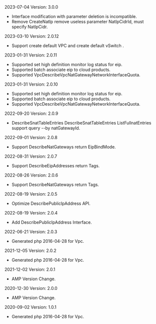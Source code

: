 2023-07-04 Version: 3.0.0
- Interface modification with parameter deletion is incompatible.
- Remove CreateNatIp remove useless parameter NatIpCidrId, must specify NatIpCidr.

2023-03-10 Version: 2.0.12
- Support create default VPC and create default vSwitch .

2023-01-31 Version: 2.0.11
- Supported set high definition monitor log status for eip.
- Supported batch associate eip to cloud products.
- Supported VpcDescribeVpcNatGatewayNetworkInterfaceQuota.

2023-01-31 Version: 2.0.10
- Supported set high definition monitor log status for eip.
- Supported batch associate eip to cloud products.
- Supported VpcDescribeVpcNatGatewayNetworkInterfaceQuota.

2022-09-20 Version: 2.0.9
- DescribeSnatTableEntries DescribeSnatTableEntries ListFullnatEntries support query --by natGatewayId.

2022-09-01 Version: 2.0.8
- Support DescribeNatGateways return EipBindMode.

2022-08-31 Version: 2.0.7
- Support DescribeEipAddresses return Tags.

2022-08-26 Version: 2.0.6
- Support DescribeNatGateways return Tags.

2022-08-19 Version: 2.0.5
- Optimize DescribePublicIpAddress API.

2022-08-19 Version: 2.0.4
- Add DescribePublicIpAddress Interface.

2022-06-21 Version: 2.0.3
- Generated php 2016-04-28 for Vpc.

2021-12-05 Version: 2.0.2
- Generated php 2016-04-28 for Vpc.

2021-12-02 Version: 2.0.1
- AMP Version Change.

2020-12-30 Version: 2.0.0
- AMP Version Change.

2020-09-02 Version: 1.0.1
- Generated php 2016-04-28 for Vpc.

